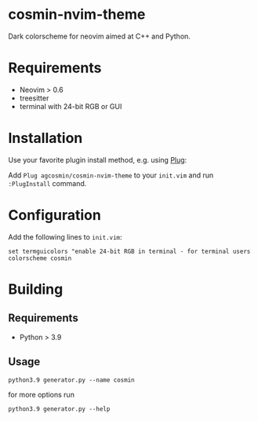 # cosmin-nvim-theme
Dark colorscheme for neovim aimed at C++ and Python.

# Requirements
* Neovim > 0.6
* treesitter
* terminal with 24-bit RGB or GUI

# Installation
Use your favorite plugin install method, e.g. using [Plug](https://github.com/junegunn/vim-plug):

Add `Plug agcosmin/cosmin-nvim-theme` to your `init.vim` and run `:PlugInstall` command.

# Configuration
Add the following lines to `init.vim`:
```
set termguicolors "enable 24-bit RGB in terminal - for terminal users
colorscheme cosmin
```

# Building
## Requirements
* Python > 3.9

## Usage
```
python3.9 generator.py --name cosmin
```
for more options run
```
python3.9 generator.py --help
```
